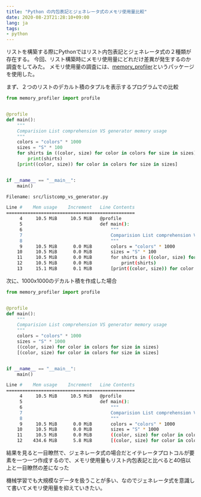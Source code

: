 ```yaml
---
title: "Python の内包表記とジェネレータ式のメモリ使用量比較"
date: 2020-08-23T21:28:10+09:00
lang: ja
tags:
- python
---
```


リストを構築する際にPythonではリスト内包表記とジェネレータ式の２種類が存在する。
今回、リスト構築時にメモリ使用量にどれだけ差異が発生するのか調査をしてみた。
メモリ使用量の調査には、[memory_profiler](https://github.com/pythonprofilers/memory_profiler)というパッケージを使用した。

まず、２つのリストのデカルト積のタプルを表示するプログラムでの比較

```python
from memory_profiler import profile


@profile
def main():
    """
    Comparision List comprehension VS generator memory usage
    """
    colors = "colors" * 1000
    sizes = "S" * 100
    for shirts in ((color, size) for color in colors for size in sizes):
        print(shirts)
    [print((color, size)) for color in colors for size in sizes]


if __name__ == "__main__":
    main()
```

```bash
Filename: src/listcomp_vs_generator.py

Line #    Mem usage    Increment   Line Contents
================================================
     4     10.5 MiB     10.5 MiB   @profile
     5                             def main():
     6                                 """
     7                                 Comparision List comprehension VS generator memory usage
     8                                 """
     9     10.5 MiB      0.0 MiB       colors = "colors" * 1000
    10     10.5 MiB      0.0 MiB       sizes = "S" * 100
    11     10.5 MiB      0.0 MiB       for shirts in ((color, size) for color in colors for size in sizes):
    12     10.5 MiB      0.0 MiB           print(shirts)
    13     15.1 MiB      0.1 MiB       [print((color, size)) for color in colors for size in sizes]
```

次に、1000x1000のデカルト積を作成した場合

```python
from memory_profiler import profile


@profile
def main():
    """
    Comparision List comprehension VS generator memory usage
    """
    colors = "colors" * 1000
    sizes = "S" * 1000
    ((color, size) for color in colors for size in sizes)
    [(color, size) for color in colors for size in sizes]


if __name__ == "__main__":
    main()

```

```bash
Line #    Mem usage    Increment   Line Contents
================================================
     4     10.5 MiB     10.5 MiB   @profile
     5                             def main():
     6                                 """
     7                                 Comparision List comprehension VS generator memory usage
     8                                 """
     9     10.5 MiB      0.0 MiB       colors = "colors" * 1000
    10     10.5 MiB      0.0 MiB       sizes = "S" * 1000
    11     10.5 MiB      0.0 MiB       ((color, size) for color in colors for size in sizes)
    12    434.6 MiB      5.8 MiB       [(color, size) for color in colors for size in sizes]
```

結果を見ると一目瞭然で、ジェネレータ式の場合だとイテレータプロトコルが要素を一つ一つ作成するので、メモリ使用量もリスト内包表記と比べると40倍以上と一目瞭然の差になった

機械学習でも大規模なデータを扱うことが多い、なのでジェネレータ式を意識して書いてメモリ使用量を抑えていきたい。